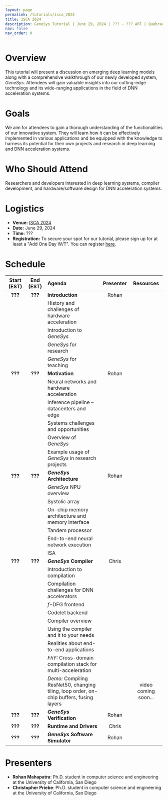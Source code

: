 ```yaml
---
layout: page
permalink: /tutorials/isca_2024
title: ISCA 2024
description: GeneSys Tutorial | June 29, 2024 | ??? - ??? ART | Quebracho A
nav: false
nav_order: 0
---
```


# Overview
This tutorial will present a discussion on emerging deep learning models along with a comprehensive walkthrough of our newly developed system, _GeneSys_.
Attendees will gain valuable insights into our cutting-edge technology and its wide-ranging applications in the field of DNN acceleration systems.

# Goals
We aim for attendees to gain a thorough understanding of the functionalities of our innovative system.
They will learn how it can be effectively implemented in various applications and be equipped with the knowledge to harness its potential for their own projects and research in deep learning and DNN acceleration systems.

# Who Should Attend
Researchers and developers interested in deep learning systems, compiler development, and hardware/software design for DNN acceleration systems.

# Logistics
- **Venue:** [ISCA 2024](https://www.iscaconf.org/isca2024/)
- **Date:** June 29, 2024
- **Time:** ??? 
- **Registration:** To secure your spot for our tutorial, please sign up for at least a "Add One Day W/T". You can register [here](https://whova.com/portal/registration/iscai_202406/).

# Schedule

| Start (EST) | End (EST) | Agenda | Presenter | Resources |
| :---------: | :-------: | :----- | :-------: | :-------: | 
| **???** | **???** | **Introduction** | Rohan |  |
| | | History and challenges of hardware acceleration | | |
| | | Introduction to _GeneSys_ | | |
| | | _GeneSys_ for research | | |
| | | _GeneSys_ for teaching | | |
| **???** | **???** | **Motivation** | Rohan |  |
| | | Neural networks and hardware acceleration | | |
| | | Inference pipeline – datacenters and edge | | |
| | | Systems challenges and opportunities | | |
| | | Overview of _GeneSys_ | | |
| | | Example usage of _GeneSys_ in research projects | | |
| **???** | **???** | **_GeneSys_ Architecture** | Rohan |  | 
| | | _GeneSys_ NPU overview | | |
| | | Systolic array | | |
| | | On-chip memory architecture and memory interface | | |
| | | Tandem processor | | |
| | | End-to-end neural network execution | | |
| | | ISA | | |
| **???** | **???** | **_GeneSys_ Compiler** | Chris |  |
| | | Introduction to compilation | | |
| | | Compilation challenges for DNN accelerators | | |
| | | _f_-DFG frontend | | |
| | | Codelet backend | | |
| | | Compiler overview | | |
| | | Using the compiler and it to your needs | | |
| | | Realities about end-to-end applications | | |
| | | *FhY:* Cross-domain compilation stack for multi-acceleration | | |
| | | *Demo:* Compiling ResNet50, changing tiling, loop order, on-chip buffers, fusing layers | | video coming soon... |
| **???** | **???** | **_GeneSys_ Verification** | Rohan | |
| **???** | **???** | **Runtime and Drivers** | Chris | |
| **???** | **???** | **_GeneSys_ Software Simulator** | Rohan | |

# Presenters
- **Rohan Mahapatra**: Ph.D. student in computer science and engineering at the University of California, San Diego
- **Christopher Priebe**: Ph.D. student in computer science and engineering at the University of California, San Diego
